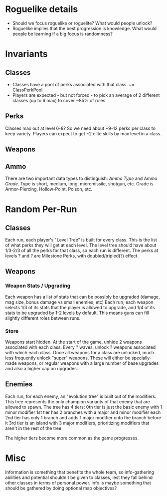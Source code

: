 # Roguelike details
- Should we focus roguelike or roguelite? What would people unlock?
- Roguelike implies that the best progression is knowledge. What would people be learning if a big focus is randomness?

# Invariants

## Classes
- Classes have a pool of perks associated with that class. ~= ClassPerkPool
- Players are expected - but not forced - to pick an average of 2 different classes (up to 6 max) to cover ~85% of roles.

## Perks
Classes max out at level 6-8? So we need about ~9-12 perks per class to keep variety.
Players can expect to get ~2 elite skills by max level in a class.

## Weapons

## Ammo
There are two important data types to distinguish: *Ammo Type* and *Ammo Grade*. 
Type is short, medium, long, micromissile, shotgun, etc.
Grade is Armor-Piercing, Hollow-Point, Poison, etc.

# Random Per-Run

## Classes
Each run, each player's "Level Tree" is built for every class. This is the list of what perks they will get at each level.
The level tree should have about 1/3-2/3 of all the perks for that class, so each run is different.
The perks at levels ? and ? are Milestone Perks, with doubled/tripled(?) effect.

## Weapons
### Weapon Stats / Upgrading
Each weapon has a list of stats that can be possibly be upgraded (damage, mag size, bonus damage vs small enemies, etc)
Each run, each weapon selects 1/3 of its stats that the player is allowed to upgrade, and 1/4 of its stats to be upgraded by 1-2 levels by default. This means guns can fill slightly different roles between runs.

### Store
Weapons start hidden. At the start of the game, unhide 2 weapons associated with each class.
Every ? waves, unlock ? weapons associated with which each class.
Once all weapons for a class are unlocked, much less frequently unlock "super" weapons. These will either be specially-made weapons, or regular weapons with a large number of base upgrades and also a higher cap on upgrades.

## Enemies
Each run, for each enemy, an "evolution tree" is built out of the modifiers. This tree represents the only champion variants of that enemy that are allowed to spawn. The tree has 4 tiers: 
0th tier is just the basic enemy with 1 minor modifier
1st tier has 2 branches with a major and minor modifier each
2nd tier has only 1 branch and adds 1 major modifier onto the branch before it
3rd tier is an island with 3 major modifiers, prioritizing modifiers that aren't in the rest of the tree.

The higher tiers become more common as the game progresses.

# Misc
Information is something that benefits the whole team, so info-gathering abilities and potential shouldn't be given to classes, lest they fall behind other classes in terms of personal power. Info is maybe something that should be gathered by doing optional map objectives?
